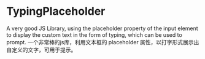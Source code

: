 # TypingPlaceholder
A very good JS Library, using the placeholder property of the input element to display the custom text in the form of typing, which can be used to prompt. 
一个非常棒的js库，利用文本框的 placeholder 属性，以打字形式展示出自定义的文字，可用于提示。
